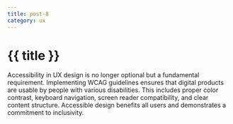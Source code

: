 ```yaml
---
title: post-8
category: ux
---
```


# {{ title }}

Accessibility in UX design is no longer optional but a fundamental requirement. Implementing WCAG guidelines ensures that digital products are usable by people with various disabilities. This includes proper color contrast, keyboard navigation, screen reader compatibility, and clear content structure. Accessible design benefits all users and demonstrates a commitment to inclusivity. 
